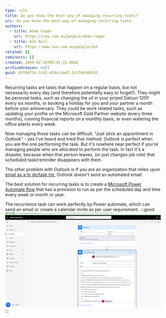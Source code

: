 ```yaml
---
type: rule
title: Do you know the best way of managing recurring tasks?
uri: do-you-know-the-best-way-of-managing-recurring-tasks
authors:
  - title: Adam Cogan
    url: https://ssw.com.au/people/adam-cogan
  - title: Ash Anil
    url: https://www.ssw.com.au/people/ash
related: []
redirects: []
created: 2009-02-28T09:42:21.000Z
archivedreason: null
guid: 83f0d754-2c42-424a-bad3-2c2f6e50b5b2
---
```


Recurring tasks are tasks that happen on a regular basis, but not necessarily every day (and therefore potentially easy to forget!). They might be personal tasks, such as changing the oil in your prized Datsun 120Y every six months, or booking a holiday for you and your partner a month before your anniversary. They could be work related tasks, such as updating your profile on the Microsoft Gold Partner website (every three months), running financial reports on a monthly basis, or even watering the office plants every week.

<!--endintro-->

Now managing those tasks can be difficult. "Just stick an appointment in Outlook" - yes I've heard and tried that method. Outlook is perfect when you are the one performing the task. But it's nowhere near perfect if you're managing people who are allocated to perform the task. In fact it's a disaster, because when that person leaves, (or just changes job role) that scheduled task/reminder disappears with them.

The other problem with Outlook is if you are an organization that relies upon [email as a to do/task list](/dones-is-your-inbox-a-task-list-only), Outlook doesn't send an automated email.

The best solution for recurring tasks is to create a [Microsoft Power Automate flow](https://powerautomate.microsoft.com/en-gb/) that has a provision to run as per the scheduled day and time every week or month or year. 

The recurrence task can work perfectly by Power automate, which can send an email or create a calendar invite as per user requirement. 
:::good
![Figure: Good Example - Using Power Automate flow for recurrence tasks](2023-02-17_16-11-13.jpg)
:::